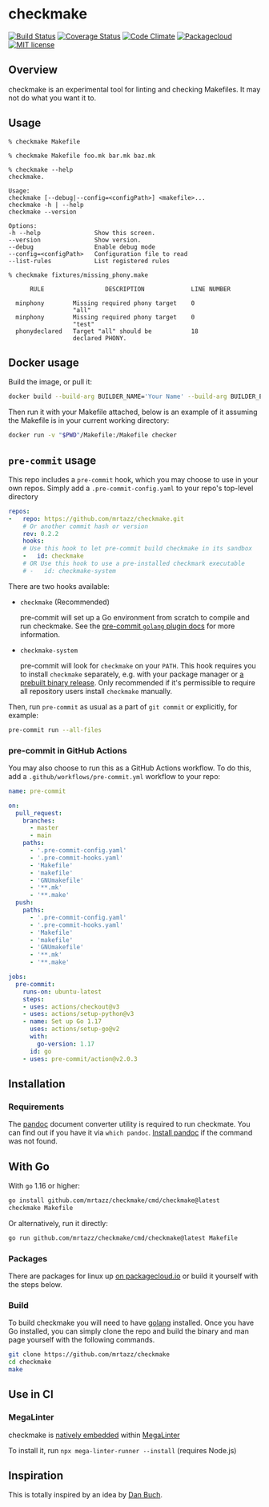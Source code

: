 # checkmake

[![Build Status](https://github.com/mrtazz/checkmake/actions/workflows/ci.yml/badge.svg?branch=main)](https://github.com/mrtazz/checkmake/actions)
[![Coverage Status](https://coveralls.io/repos/github/mrtazz/checkmake/badge.svg?branch=master)](https://coveralls.io/github/mrtazz/checkmake?branch=master)
[![Code Climate](https://codeclimate.com/github/mrtazz/checkmake/badges/gpa.svg)](https://codeclimate.com/github/mrtazz/checkmake)
[![Packagecloud](https://img.shields.io/badge/packagecloud-available-brightgreen.svg)](https://packagecloud.io/mrtazz/checkmake)
[![MIT license](https://img.shields.io/badge/license-MIT-blue.svg)](http://opensource.org/licenses/MIT)

## Overview
checkmake is an experimental tool for linting and checking Makefiles. It may
not do what you want it to.

## Usage

```
% checkmake Makefile

% checkmake Makefile foo.mk bar.mk baz.mk

% checkmake --help
checkmake.

Usage:
checkmake [--debug|--config=<configPath>] <makefile>...
checkmake -h | --help
checkmake --version

Options:
-h --help               Show this screen.
--version               Show version.
--debug                 Enable debug mode
--config=<configPath>   Configuration file to read
--list-rules            List registered rules

% checkmake fixtures/missing_phony.make

      RULE                 DESCRIPTION             LINE NUMBER

  minphony        Missing required phony target    0
                  "all"
  minphony        Missing required phony target    0
                  "test"
  phonydeclared   Target "all" should be           18
                  declared PHONY.

```

## Docker usage
Build the image, or pull it:
```sh
docker build --build-arg BUILDER_NAME='Your Name' --build-arg BUILDER_EMAIL=your.name@example.com . -t checker
```

Then run it with your Makefile attached, below is an example of it assuming the Makefile is in your current working directory:
```sh
docker run -v "$PWD"/Makefile:/Makefile checker
```

## `pre-commit` usage

This repo includes a `pre-commit` hook, which you may choose to use in your own
repos. Simply add a `.pre-commit-config.yaml` to your repo's top-level directory

```yaml
repos:
-   repo: https://github.com/mrtazz/checkmake.git
    # Or another commit hash or version
    rev: 0.2.2
    hooks:
    # Use this hook to let pre-commit build checkmake in its sandbox
    -   id: checkmake
    # OR Use this hook to use a pre-installed checkmark executable
    # -   id: checkmake-system
```

There are two hooks available:

- `checkmake` (Recommended)

   pre-commit will set up a Go environment from scratch to compile and run checkmake.
   See the [pre-commit `golang` plugin docs](https://pre-commit.com/#golang) for more information.

- `checkmake-system`

   pre-commit will look for `checkmake` on your `PATH`.
   This hook requires you to install `checkmake` separately, e.g. with your package manager or [a prebuilt binary release](https://github.com/mrtazz/checkmake/releases).
   Only recommended if it's permissible to require all repository users install `checkmake` manually.

Then, run `pre-commit` as usual as a part of `git commit` or explicitly, for example:

```sh
pre-commit run --all-files
```

### pre-commit in GitHub Actions

You may also choose to run this as a GitHub Actions workflow. To do this, add a
`.github/workflows/pre-commit.yml` workflow to your repo:

```yaml
name: pre-commit

on:
  pull_request:
    branches:
      - master
      - main
    paths:
      - '.pre-commit-config.yaml'
      - '.pre-commit-hooks.yaml'
      - 'Makefile'
      - 'makefile'
      - 'GNUmakefile'
      - '**.mk'
      - '**.make'
  push:
    paths:
      - '.pre-commit-config.yaml'
      - '.pre-commit-hooks.yaml'
      - 'Makefile'
      - 'makefile'
      - 'GNUmakefile'
      - '**.mk'
      - '**.make'

jobs:
  pre-commit:
    runs-on: ubuntu-latest
    steps:
    - uses: actions/checkout@v3
    - uses: actions/setup-python@v3
    - name: Set up Go 1.17
      uses: actions/setup-go@v2
      with:
        go-version: 1.17
      id: go
    - uses: pre-commit/action@v2.0.3
```

## Installation

### Requirements
The [pandoc](https://pandoc.org/) document converter utility is required to run checkmate. You can find out if you have it via `which pandoc`. [Install pandoc](https://pandoc.org/installing.html) if the command was not found.

## With Go

With `go` 1.16 or higher:

```sh
go install github.com/mrtazz/checkmake/cmd/checkmake@latest
checkmake Makefile
```

Or alternatively, run it directly:

```sh
go run github.com/mrtazz/checkmake/cmd/checkmake@latest Makefile
```

### Packages
There are packages for linux up [on packagecloud.io](https://packagecloud.io/mrtazz/checkmake) or build it yourself with the steps below.

### Build
To build checkmake you will need to have [golang](https://golang.org/) installed. Once you have Go installed, you can simply clone the repo and build the binary and man page yourself with the following commands.

```sh
git clone https://github.com/mrtazz/checkmake
cd checkmake
make
```

## Use in CI

### MegaLinter

checkmake is [natively embedded](https://oxsecurity.github.io/megalinter/latest/descriptors/makefile_checkmake/) within [MegaLinter](https://github.com/oxsecurity/megalinter)

To install it, run `npx mega-linter-runner --install` (requires Node.js)

## Inspiration
This is totally inspired by an idea by [Dan
Buch](https://twitter.com/meatballhat/status/768112351924985856).
